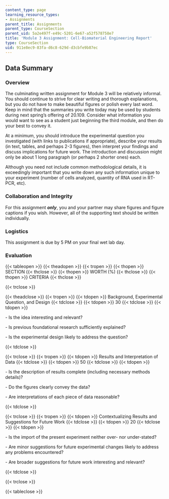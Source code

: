 ```yaml
---
content_type: page
learning_resource_types:
- Assignments
parent_title: Assignments
parent_type: CourseSection
parent_uid: 5a2e497f-e49c-5201-6e67-a52f578758e7
title: 'Module 3 Assignment: Cell-Biomaterial Engineering Report'
type: CourseSection
uid: 911e8ec9-83fa-d6c8-629d-d3cbfe9b87ec
---
```


Data Summary
------------

### Overview

The culminating written assignment for Module 3 will be relatively informal. You should continue to strive for clear writing and thorough explanations, but you do not have to make beautiful figures or polish every last word. Keep in mind that the summaries you write today may be used by students during next spring’s offering of 20.109. Consider what information you would want to see as a student just beginning the third module, and then do your best to convey it.

At a minimum, you should introduce the experimental question you investigated (with links to publications if appropriate), describe your results (in text, tables, and perhaps 2-3 figures), then interpret your findings and discuss implications for future work. The introduction and discussion might only be about 1 long paragraph (or perhaps 2 shorter ones) each.

Although you need not include common methodological details, it is exceedingly important that you write down any such information unique to your experiment (number of cells analyzed, quantity of RNA used in RT-PCR, etc).

### Collaboration and Integrity

For this assignment _**only**_, you and your partner may share figures and figure captions if you wish. However, all of the supporting text should be written individually.

### Logistics

This assignment is due by 5 PM on your final wet lab day.

### Evaluation

{{< tableopen >}}
{{< theadopen >}}
{{< tropen >}}
{{< thopen >}}
SECTION
{{< thclose >}}
{{< thopen >}}
WORTH (%)
{{< thclose >}}
{{< thopen >}}
CRITERIA
{{< thclose >}}

{{< trclose >}}

{{< theadclose >}}
{{< tropen >}}
{{< tdopen >}}
Background, Experimental Question, and Design
{{< tdclose >}}
{{< tdopen >}}
30
{{< tdclose >}}
{{< tdopen >}}


\- Is the idea interesting and relevant?

\- Is previous foundational research sufficiently explained?

\- Is the experimental design likely to address the question?


{{< tdclose >}}

{{< trclose >}}
{{< tropen >}}
{{< tdopen >}}
Results and Interpretation of Data
{{< tdclose >}}
{{< tdopen >}}
50
{{< tdclose >}}
{{< tdopen >}}


\- Is the description of results complete (including necessary methods details)?

\- Do the figures clearly convey the data?

\- Are interpretations of each piece of data reasonable?


{{< tdclose >}}

{{< trclose >}}
{{< tropen >}}
{{< tdopen >}}
Contextualizing Results and Suggestions for Future Work
{{< tdclose >}}
{{< tdopen >}}
20
{{< tdclose >}}
{{< tdopen >}}


\- Is the import of the present experiment neither over- nor under-stated?

\- Are minor suggestions for future experimental changes likely to address any problems encountered?

\- Are broader suggestions for future work interesting and relevant?


{{< tdclose >}}

{{< trclose >}}

{{< tableclose >}}
